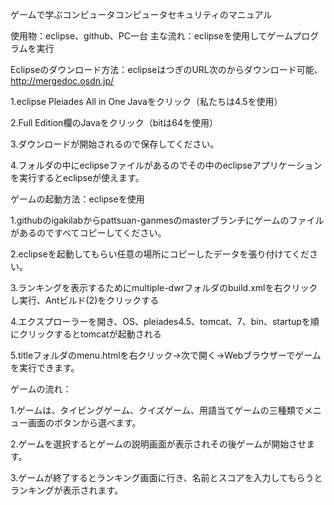 ゲームで学ぶコンピュータコンピュータセキュリティのマニュアル

使用物：eclipse、github、PC一台
主な流れ：eclipseを使用してゲームプログラムを実行

Eclipseのダウンロード方法：eclipseはつぎのURL次のからダウンロード可能、http://mergedoc.osdn.jp/

1.eclipse Pleiades All in One Javaをクリック（私たちは4.5を使用）

2.Full Edition欄のJavaをクリック（bitは64を使用）

3.ダウンロードが開始されるので保存してください。

4.フォルダの中にeclipseファイルがあるのでその中のeclipseアプリケーションを実行するとeclipseが使えます。


ゲームの起動方法：eclipseを使用

1.githubのigakilabからpattsuan-ganmesのmasterブランチにゲームのファイルがあるのですべてコピーしてください。

2.eclipseを起動してもらい任意の場所にコピーしたデータを張り付けてください。

3.ランキングを表示するためにmultiple-dwrフォルダのbuild.xmlを右クリックし実行、Antビルド(2)をクリックする

4.エクスプローラーを開き、OS、pleiades4.5、tomcat、7、bin、startupを順にクリックするとtomcatが起動される

5.titleフォルダのmenu.htmlを右クリック->次で開く->Webブラウザーでゲームを実行できます。


ゲームの流れ：

1.ゲームは、タイピングゲーム、クイズゲーム、用語当てゲームの三種類でメニュー画面のボタンから選べます。

2.ゲームを選択するとゲームの説明画面が表示されその後ゲームが開始させます。

3.ゲームが終了するとランキング画面に行き、名前とスコアを入力してもらうとランキングが表示されます。




